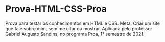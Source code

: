 # Prova-HTML-CSS-Proa
 Prova para testar os conhecimentos em HTML e CSS. Meta: Criar um site que fale sobre mim, sem me citar ou mostrar. Aplicada pelo professor Gabriel Augusto Sandins, no programa Proa, 1° semestre de 2021.

